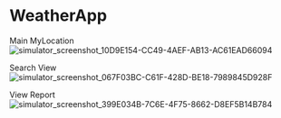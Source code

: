 # WeatherApp
Main MyLocation
![simulator_screenshot_10D9E154-CC49-4AEF-AB13-AC61EAD66094](https://github.com/AdiiOS-rgb/WeatherApp/assets/62281417/e821b31f-3633-4acc-8bd4-06a4d664fb9b)

Search View
![simulator_screenshot_067F03BC-C61F-428D-BE18-7989845D928F](https://github.com/AdiiOS-rgb/WeatherApp/assets/62281417/e5afdd2f-3b2f-42d7-b64f-7f01c82b6048)

View Report
![simulator_screenshot_399E034B-7C6E-4F75-8662-D8EF5B14B784](https://github.com/AdiiOS-rgb/WeatherApp/assets/62281417/ccd639ff-6b28-48e4-83bc-534f15cedb17)
